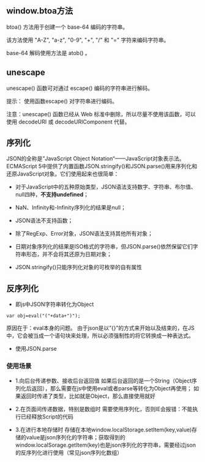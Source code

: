 ## window.btoa方法
btoa() 方法用于创建一个 base-64 编码的字符串。

该方法使用 "A-Z", "a-z", "0-9", "+", "/" 和 "=" 字符来编码字符串。

base-64 解码使用方法是 atob() 。

## unescape
unescape() 函数可对通过 escape() 编码的字符串进行解码。

提示： 使用函数escape() 对字符串进行编码。

注意：unescape() 函数已经从 Web 标准中删除，所以尽量不使用该函数，可以使用 decodeURI 或 decodeURIComponent 代替。

## 序列化
JSON的全称是”JavaScript Object Notation“——JavaScript对象表示法。ECMAScript 5中提供了内置函数JSON.stringify()和JSON.parse()用来序列化和还原JavaScript对象。它们使用起来也很简单：

- 对于JavaScript中的五种原始类型，JSON语法支持数字、字符串、布尔值、null四种，**不支持undefined**；

- NaN、Infinity和-Infinity序列化的结果是null；

- JSON语法不支持函数；

- 除了RegExp、Error对象，JSON语法支持其他所有对象；

- 日期对象序列化的结果是ISO格式的字符串，但JSON.parse()依然保留它们字符串形态，并不会将其还原为日期对象；

- JSON.stringify()只能序列化对象的可枚举的自有属性

## 反序列化
- 即js中JSON字符串转化为Object
```
var obj=eval("("+data+")");
```
原因在于：eval本身的问题。 由于json是以”{}”的方式来开始以及结束的，在JS中，它会被当成一个语句块来处理，所以必须强制性的将它转换成一种表达式。

- 使用JSON.parse

### 使用场景
- 1.向后台传递参数、接收后台返回值
	如果后台返回的是一个String（Object序列化后返回），那么需要在js中使用eval或者parse等转化为Object再使用；
	如果返回时传递了类型，比如就是Object，那么直接使用就好

- 2.在页面间传递数据，特别是数组时
	需要使用序列化，否则IE会报错：不能执行已经释放Script的代码

- 3.在进行本地存储时
	存储在本地window.localStorage.setItem(key,value)存储的value是json序列化的字符串；获取得到的window.localSorage.getItem(key)也是json序列化的字符串，需要经过json的反序列化进行使用（常见json序列化数组）